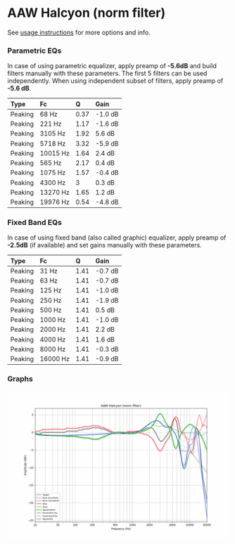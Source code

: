 # AAW Halcyon (norm filter)
See [usage instructions](https://github.com/jaakkopasanen/AutoEq#usage) for more options and info.

### Parametric EQs
In case of using parametric equalizer, apply preamp of **-5.6dB** and build filters manually
with these parameters. The first 5 filters can be used independently.
When using independent subset of filters, apply preamp of **-5.6 dB**.

| Type    | Fc       |    Q | Gain    |
|:--------|:---------|:-----|:--------|
| Peaking | 68 Hz    | 0.37 | -1.0 dB |
| Peaking | 221 Hz   | 1.17 | -1.6 dB |
| Peaking | 3105 Hz  | 1.92 | 5.6 dB  |
| Peaking | 5718 Hz  | 3.32 | -5.9 dB |
| Peaking | 10015 Hz | 1.64 | 2.4 dB  |
| Peaking | 565 Hz   | 2.17 | 0.4 dB  |
| Peaking | 1075 Hz  | 1.57 | -0.4 dB |
| Peaking | 4300 Hz  | 3    | 0.3 dB  |
| Peaking | 13270 Hz | 1.65 | 1.2 dB  |
| Peaking | 19976 Hz | 0.54 | -4.8 dB |

### Fixed Band EQs
In case of using fixed band (also called graphic) equalizer, apply preamp of **-2.5dB**
(if available) and set gains manually with these parameters.

| Type    | Fc       |    Q | Gain    |
|:--------|:---------|:-----|:--------|
| Peaking | 31 Hz    | 1.41 | -0.7 dB |
| Peaking | 63 Hz    | 1.41 | -0.7 dB |
| Peaking | 125 Hz   | 1.41 | -1.0 dB |
| Peaking | 250 Hz   | 1.41 | -1.9 dB |
| Peaking | 500 Hz   | 1.41 | 0.5 dB  |
| Peaking | 1000 Hz  | 1.41 | -1.0 dB |
| Peaking | 2000 Hz  | 1.41 | 2.2 dB  |
| Peaking | 4000 Hz  | 1.41 | 1.6 dB  |
| Peaking | 8000 Hz  | 1.41 | -0.3 dB |
| Peaking | 16000 Hz | 1.41 | -0.9 dB |

### Graphs
![](./AAW%20Halcyon%20(norm%20filter).png)